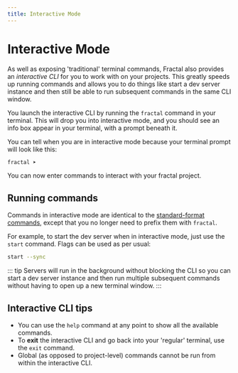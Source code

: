 ```yaml
---
title: Interactive Mode
---
```


# Interactive Mode

As well as exposing 'traditional' terminal commands, Fractal also provides an *interactive CLI* for you to work with on your projects. This greatly speeds up running commands and allows you to do things like start a dev server instance and then still be able to run subsequent commands in the same CLI window.

You launch the interactive CLI by running the `fractal` command in your terminal. This will drop you into interactive mode, and you should see an info box appear in your terminal, with a prompt beneath it.

You can tell when you are in interactive mode because your terminal prompt will look like this:

```bash
fractal ➤
```

You can now enter commands to interact with your fractal project.

## Running commands

Commands in interactive mode are identical to the [standard-format commands](./commands-reference.html), except that you no longer need to prefix them with `fractal`.

For example, to start the dev server when in interactive mode, just use the `start` command. Flags can be used as per usual:

```bash
start --sync
```

::: tip
Servers will run in the background without blocking the CLI so you can start a dev server instance and then run multiple subsequent commands without having to open up a new terminal window.
:::

## Interactive CLI tips

* You can use the `help` command at any point to show all the available commands.
* To **exit** the interactive CLI and go back into your 'regular' terminal, use the `exit` command.
* Global (as opposed to project-level) commands cannot be run from within the interactive CLI.
